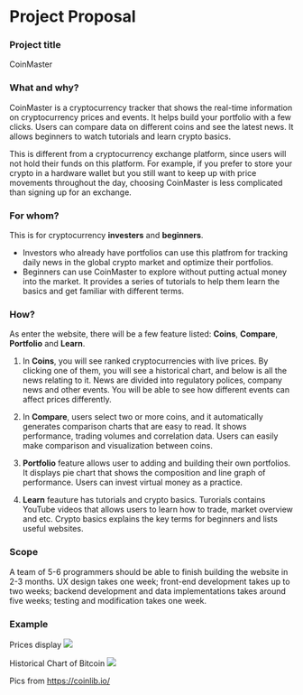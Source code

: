 # Project Proposal
### Project title
CoinMaster

### What and why?
CoinMaster is a cryptocurrency tracker that shows the real-time information on cryptocurrency prices and events. It helps build your portfolio with a few clicks. Users can compare data on different coins and see the latest news. It allows beginners to watch tutorials and learn crypto basics.

This is different from a cryptocurrency exchange platform, since users will not hold their funds on this platform. For example, if you prefer to store your crypto in a hardware wallet but you still want to keep up with price movements throughout the day, choosing CoinMaster is less complicated than signing up for an exchange. 


### For whom?
This is for cryptocurrency **investers** and **beginners**.

* Investors who already have portfolios can use this platfrom for tracking daily news in the global crypto market and optimize their portfolios. 
* Beginners can use CoinMaster to explore without putting actual money into the market. It provides a series of tutorials to help them learn the basics and get familiar with different terms.


### How?
As enter the website, there will be a few feature listed: **Coins**, **Compare**, **Portfolio** and **Learn**. 

1. In **Coins**, you will see ranked cryptocurrencies with live prices. By clicking one of them, you will see a historical chart, and below is all the news relating to it. News are divided into regulatory polices, company news and other events. You will be able to see how different events can affect prices differently. 

1. In **Compare**, users select two or more coins, and it automatically generates comparison charts that are easy to read. It shows performance, trading volumes and correlation data. Users can easily make comparison and visualization between coins.

1. **Portfolio** feature allows user to adding and building their own portfolios. It displays pie chart that shows the composition and line graph of performance. Users can invest virtual money as a practice.

1. **Learn** feauture has tutorials and crypto basics. Turorials contains YouTube videos that allows users to learn how to trade, market overview and etc. Crypto basics explains the key terms for beginners and lists useful websites.

### Scope
A team of 5-6 programmers should be able to finish building the website in 2-3 months. UX design takes one week; front-end development takes up to two weeks; backend development and data implementations takes around five weeks; testing and modification takes one week. 

### Example
Prices display
![](https://i.imgur.com/Vsai3i5.png)

Historical Chart of Bitcoin
![](https://i.imgur.com/QvRiyc5.png)

Pics from https://coinlib.io/
